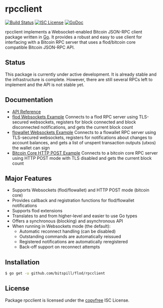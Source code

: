 rpcclient
=========

[![Build Status](http://img.shields.io/travis/bitspill/flod.svg)](https://travis-ci.org/bitspill/flod)
[![ISC License](http://img.shields.io/badge/license-ISC-blue.svg)](http://copyfree.org)
[![GoDoc](https://img.shields.io/badge/godoc-reference-blue.svg)](http://godoc.org/github.com/bitspill/flod/rpcclient)

rpcclient implements a Websocket-enabled Bitcoin JSON-RPC client package written
in [Go](http://golang.org/).  It provides a robust and easy to use client for
interfacing with a Bitcoin RPC server that uses a flod/bitcoin core compatible
Bitcoin JSON-RPC API.

## Status

This package is currently under active development.  It is already stable and
the infrastructure is complete.  However, there are still several RPCs left to
implement and the API is not stable yet.

## Documentation

* [API Reference](http://godoc.org/github.com/bitspill/flod/rpcclient)
* [flod Websockets Example](https://github.com/bitspill/flod/tree/master/rpcclient/examples/flodwebsockets)
  Connects to a flod RPC server using TLS-secured websockets, registers for
  block connected and block disconnected notifications, and gets the current
  block count
* [flowallet Websockets Example](https://github.com/bitspill/flod/tree/master/rpcclient/examples/flowalletwebsockets)
  Connects to a flowallet RPC server using TLS-secured websockets, registers for
  notifications about changes to account balances, and gets a list of unspent
  transaction outputs (utxos) the wallet can sign
* [Bitcoin Core HTTP POST Example](https://github.com/bitspill/flod/tree/master/rpcclient/examples/bitcoincorehttp)
  Connects to a bitcoin core RPC server using HTTP POST mode with TLS disabled
  and gets the current block count

## Major Features

* Supports Websockets (flod/flowallet) and HTTP POST mode (bitcoin core)
* Provides callback and registration functions for flod/flowallet notifications
* Supports flod extensions
* Translates to and from higher-level and easier to use Go types
* Offers a synchronous (blocking) and asynchronous API
* When running in Websockets mode (the default):
  * Automatic reconnect handling (can be disabled)
  * Outstanding commands are automatically reissued
  * Registered notifications are automatically reregistered
  * Back-off support on reconnect attempts

## Installation

```bash
$ go get -u github.com/bitspill/flod/rpcclient
```

## License

Package rpcclient is licensed under the [copyfree](http://copyfree.org) ISC
License.
